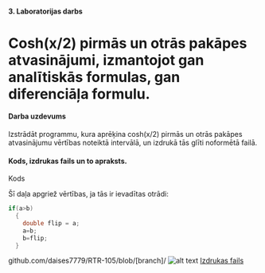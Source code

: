 #### 3. Laboratorijas darbs
# Cosh(x/2) pirmās un otrās pakāpes atvasinājumi, izmantojot gan analītiskās formulas, gan diferenciāļa formulu.
#### Darba uzdevums
Izstrādāt programmu, kura aprēķina cosh(x/2) pirmās un otrās pakāpes atvasinājumu vērtības noteiktā intervālā, un izdrukā tās glīti noformētā failā.
#### Kods, izdrukas fails un to apraksts.
Kods

Šī daļa apgriež vērtības, ja tās ir ievadītas otrādi:
```c
if(a>b)
  {
    double flip = a;
    a=b;
    b=flip;
  }
  ```
  github.com/daises7779/RTR-105/blob/[branch]/
  ![alt text](https://arcsin05.png?raw=true)
  [Izdrukas fails](https://github.com/ArtursZeibots/RTR105/blob/master/LD3/derative.dat)
